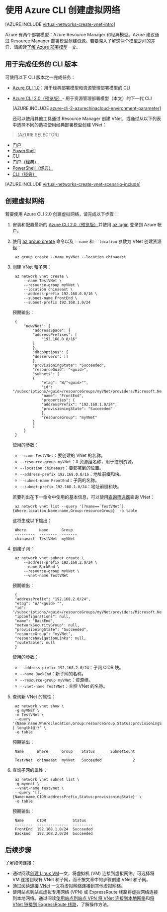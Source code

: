 <properties
    pageTitle="使用 Azure CLI 2.0 创建虚拟网络 | Azure"
    description="了解如何使用 Azure CLI 2.0 创建虚拟网络 | Resource Manager"
    services="virtual-network"
    documentationcenter=""
    author="jimdial"
    manager="carmonm"
    editor=""
    tags="azure-resource-manager" />
<tags
    ms.assetid="75966bcc-0056-4667-8482-6f08ca38e77a"
    ms.service="virtual-network"
    ms.devlang="na"
    ms.topic="article"
    ms.tgt_pltfrm="na"
    ms.workload="infrastructure-services"
    ms.date="03/15/2016"
    wacn.date="03/24/2017"
    ms.author="jdial" />  


# 使用 Azure CLI 创建虚拟网络

[AZURE.INCLUDE [virtual-networks-create-vnet-intro](../../includes/virtual-networks-create-vnet-intro-include.md)]

Azure 有两个部署模型：Azure Resource Manager 和经典模型。Azure 建议通过 Resource Manager 部署模型创建资源。若要深入了解这两个模型之间的差异，请阅读[了解 Azure 部署模型](/documentation/articles/resource-manager-deployment-model/)一文。

## 用于完成任务的 CLI 版本
可使用以下 CLI 版本之一完成任务：

- [Azure CLI 1.0](/documentation/articles/virtual-networks-create-vnet-arm-cli-nodejs/)：用于经典部署模型和资源管理部署模型的 CLI
- [Azure CLI 2.0（预览版）](#create-a-virtual-network)- 用于资源管理部署模型（本文）的下一代 CLI

    [AZURE.INCLUDE [azure-cli-2-azurechinacloud-environment-parameter](../../includes/azure-cli-2-azurechinacloud-environment-parameter.md)]
 
    还可以使用其他工具通过 Resource Manager 创建 VNet，或通过从以下列表中选择不同的选项使用经典部署模型创建 VNet：
> [AZURE.SELECTOR]
- [门户](/documentation/articles/virtual-networks-create-vnet-arm-pportal/)
- [PowerShell](/documentation/articles/virtual-networks-create-vnet-arm-ps/)
- [CLI](/documentation/articles/virtual-networks-create-vnet-arm-cli/)
- [门户（经典）](/documentation/articles/virtual-networks-create-vnet-classic-pportal/)
- [PowerShell（经典）](/documentation/articles/virtual-networks-create-vnet-classic-netcfg-ps/)
- [CLI（经典）](/documentation/articles/virtual-networks-create-vnet-classic-cli/)

[AZURE.INCLUDE [virtual-networks-create-vnet-scenario-include](../../includes/virtual-networks-create-vnet-scenario-include.md)]

## <a name="create-a-virtual-network"></a> 创建虚拟网络

若要使用 Azure CLI 2.0 创建虚拟网络，请完成以下步骤：

1. 安装和配置最新的 [Azure CLI 2.0（预览版）](https://docs.microsoft.com/cli/azure/install-az-cli2)并使用 [az login](https://docs.microsoft.com/cli/azure/#login) 登录到 Azure 帐户。

2. 使用 [az group create](https://docs.microsoft.com/cli/azure/group#create) 命令以及 `--name` 和 `--location` 参数为 VNet 创建资源组：

        az group create --name myVNet --location chinaeast

3. 创建 VNet 和子网：

        az network vnet create \
            --name TestVNet \
            --resource-group myVNet \
            --location chinaeast \
            --address-prefix 192.168.0.0/16 \
            --subnet-name FrontEnd \
            --subnet-prefix 192.168.1.0/24

    预期输出：

        {
            "newVNet": {
                "addressSpace": {
                "addressPrefixes": [
                    "192.168.0.0/16"
                ]
                },
                "dhcpOptions": {
                "dnsServers": []
                },
                "provisioningState": "Succeeded",
                "resourceGuid": "<guid>",
                "subnets": [
                {
                    "etag": "W/"<guid>"",
                    "id": "/subscriptions/<guid>/resourceGroups/myVNet/providers/Microsoft.Network/virtualNetworks/TestVNet/subnets/FrontEnd",
                    "name": "FrontEnd",
                    "properties": {
                    "addressPrefix": "192.168.1.0/24",
                    "provisioningState": "Succeeded"
                    },
                    "resourceGroup": "myVNet"
                }
                ]
            }
        }

    使用的参数：

    - `--name TestVNet`：要创建的 VNet 的名称。
    - `--resource-group myVNet`：# 资源组名称，用于控制资源。
    - `--location chinaeast`：要部署到的位置。
    - `--address-prefix 192.168.0.0/16`：地址前缀和块。
    - `--subnet-name FrontEnd`：子网的名称。
    - `--subnet-prefix 192.168.1.0/24`：地址前缀和块。

    若要列出在下一命令中使用的基本信息，可以使用[查询筛选器](https://docs.microsoft.com/cli/azure/query-az-cli2)查询 VNet：

        az network vnet list --query '[?name==`TestVNet`].{Where:location,Name:name,Group:resourceGroup}' -o table

    这将生成以下输出：

        Where      Name      Group
        ---------  --------  -------
        chinaeast  TestVNet  myVNet

4. 创建子网：

        az network vnet subnet create \
            --address-prefix 192.168.2.0/24 \
            --name BackEnd \
            --resource-group myVNet \
            --vnet-name TestVNet

    预期输出：

        {
        "addressPrefix": "192.168.2.0/24",
        "etag": "W/"<guid> "",
        "id": "/subscriptions/<guid>/resourceGroups/myVNet/providers/Microsoft.Network/virtualNetworks/TestVNet/subnets/BackEnd",
        "ipConfigurations": null,
        "name": "BackEnd",
        "networkSecurityGroup": null,
        "provisioningState": "Succeeded",
        "resourceGroup": "myVNet",
        "resourceNavigationLinks": null,
        "routeTable": null
        }

    使用的参数：

    - `--address-prefix 192.168.2.0/24`：子网 CIDR 块。
    - `--name BackEnd`：新子网的名称。
    - `--resource-group myVNet`：资源组。
    - `--vnet-name TestVNet`：主控 VNet 的名称。

5. 查询新 VNet 的属性：

        az network vnet show \
        -g myVNET \
        -n TestVNet \
        --query '{Name:name,Where:location,Group:resourceGroup,Status:provisioningState,SubnetCount:subnets | length(@)}' \
        -o table

    预期输出：
   
        Name      Where      Group    Status       SubnetCount
        --------  ---------  -------  ---------  -------------
        TestVNet  chinaeast  myVNet   Succeeded              2

6. 查询子网的属性：

        az network vnet subnet list \
        -g myvnet \
        --vnet-name testvnet \
        --query '[].{Name:name,CIDR:addressPrefix,Status:provisioningState}' \
        -o table

    预期输出：

        Name      CIDR            Status
        --------  --------------  ---------
        FrontEnd  192.168.1.0/24  Succeeded
        BackEnd   192.168.2.0/24  Succeeded

## 后续步骤

了解如何连接：

- 通过阅读[创建 Linux VM](/documentation/articles/virtual-machines-linux-quick-create-cli/)一文，将虚拟机 (VM) 连接到虚拟网络。可选择将 VM 连接到现有 VNet 和子网，而不按文章中的步骤创建 VNet 和子网。
- 通过阅读[连接 VNet](/documentation/articles/vpn-gateway-howto-vnet-vnet-resource-manager-portal/) 一文将虚拟网络连接到其他虚拟网络。
- 使用站点到站点虚拟专用网络 (VPN) 或 ExpressRoute 线路将虚拟网络连接到本地网络。通过阅读[使用站点到站点 VPN 将 VNet 连接到本地网络](/documentation/articles/vpn-gateway-howto-multi-site-to-site-resource-manager-portal/)和[将 VNet 链接到 ExpressRoute 线路](/documentation/articles/expressroute-howto-linkvnet-portal-resource-manager/)，了解操作方法。

<!---HONumber=Mooncake_0320_2017-->
<!--Update_Description: change to CLI 2.0-->